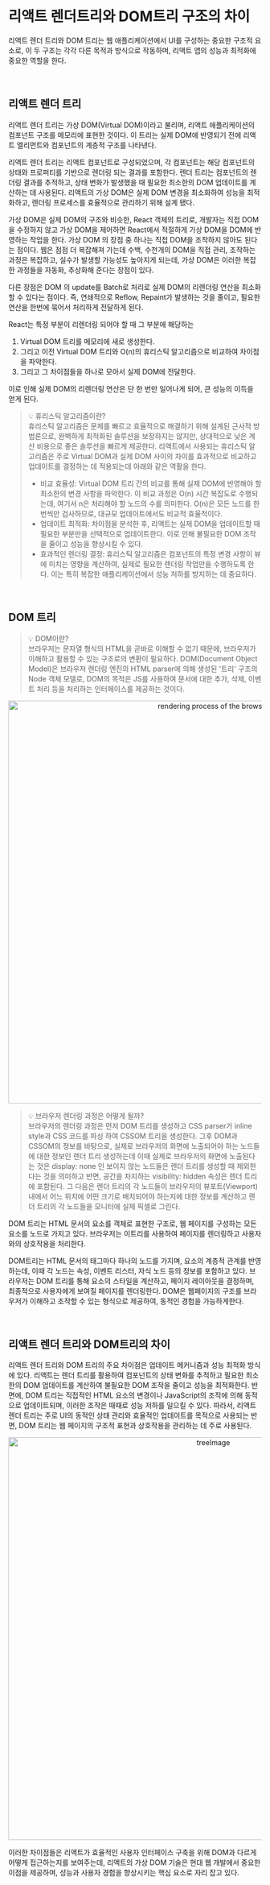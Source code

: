 # 리액트 렌더트리와 DOM트리 구조의 차이

리액트 렌더 트리와 DOM 트리는 웹 애플리케이션에서 UI를 구성하는 중요한 구조적 요소로, 이 두 구조는 각각 다른 목적과 방식으로 작동하며, 리액트 앱의 성능과 최적화에 중요한 역할을 한다.

<br />

## 리액트 렌더 트리

리액트 렌더 트리는 가상 DOM(Virtual DOM)이라고 불리며, 리액트 애플리케이션의 컴포넌트 구조를 메모리에 표현한 것이다. 이 트리는 실제 DOM에 반영되기 전에 리액트 엘리먼트와 컴포넌트의 계층적 구조를 나타낸다.

리액트 렌더 트리는 리액트 컴포넌트로 구성되었으며, 각 컴포넌트는 해당 컴포넌트의 상태와 프로퍼티를 기반으로 렌더링 되는 결과를 포함한다. 렌더 트리는 컴포넌트의 렌더링 결과를 추적하고, 상태 변화가 발생했을 때 필요한 최소한의 DOM 업데이트를 계산하는 데 사용된다.
리액트의 가상 DOM은 실제 DOM 변경을 최소화하여 성능을 최적화하고, 렌더링 프로세스를 효율적으로 관리하기 위해 설계 됐다.

가상 DOM은 실제 DOM의 구조와 비슷한, React 객체의 트리로, 개발자는 직접 DOM을 수정하지 않고 가상 DOM을 제어하면 React에서 적절하게 가상 DOM을 DOM에 반영하는 작업을 한다. 가상 DOM 의 장점 중 하나는 직접 DOM을 조작하지 않아도 된다는 점이다. 웹은 점점 더 복잡해져 가는데 수백, 수천개의 DOM을 직접 관리, 조작하는 과정은 복잡하고, 실수가 발생할 가능성도 높아지게 되는데, 가상 DOM은 이러한 복잡한 과정들을 자동화, 추상화해 준다는 장점이 있다.

다른 장점은 DOM 의 update를 Batch로 처리로 실제 DOM의 리렌더링 연산을 최소화 할 수 있다는 점이다. 즉, 연쇄적으로 Reflow, Repaint가 발생하는 것을 줄이고, 필요한 연산을 한번에 묶어서 처리하게 전달하게 된다.

React는 특정 부분이 리렌더링 되어야 할 때 그 부분에 해당하는

1. Virtual DOM 트리를 메모리에 새로 생성한다.
2. 그리고 이전 Virtual DOM 트리와 O(n)의 휴리스틱 알고리즘으로 비교하여 차이점을 파악한다.
3. 그리고 그 차이점들을 하나로 모아서 실제 DOM에 전달한다.

이로 인해 실제 DOM의 리렌더링 연산은 단 한 번만 일어나게 되어, 큰 성능의 이득을 얻게 된다.

> 💡 휴리스틱 알고리즘이란? <br />
> 휴리스틱 알고리즘은 문제를 빠르고 효율적으로 해결하기 위해 설계된 근사적 방법론으로, 완벽하게 최적화된 솔루션을 보장하지는 않지만, 상대적으로 낮은 계산 비용으로 좋은 솔루션을 빠르게 제공한다. 리액트에서 사용되는 휴리스틱 알고리즘은 주로 Virtual DOM과 실제 DOM 사이의 차이를 효과적으로 비교하고 업데이트를 결정하는 데 적용되는데 아래와 같은 역활을 한다.
>
> - 비교 효율성: Virtual DOM 트리 간의 비교를 통해 실제 DOM에 반영해야 할 최소한의 변경 사항을 파악한다. 이 비교 과정은 O(n) 시간 복잡도로 수행되는데, 여기서 n은 처리해야 할 노드의 수를 의미한다. O(n)은 모든 노드를 한 번씩만 검사하므로, 대규모 업데이트에서도 비교적 효율적이다.
> - 업데이트 최적화: 차이점을 분석한 후, 리액트는 실제 DOM을 업데이트할 때 필요한 부분만을 선택적으로 업데이트한다. 이로 인해 불필요한 DOM 조작을 줄이고 성능을 향상시킬 수 있다.
> - 효과적인 렌더링 결정: 휴리스틱 알고리즘은 컴포넌트의 특정 변경 사항이 뷰에 미치는 영향을 계산하여, 실제로 필요한 렌더링 작업만을 수행하도록 한다. 이는 특히 복잡한 애플리케이션에서 성능 저하를 방지하는 데 중요하다.

<br />

## DOM 트리

> 💡 DOM이란? <br />
> 브라우저는 문자열 형식의 HTML을 곧바로 이해할 수 없기 때문에, 브라우저가 이해하고 활용할 수 있는 구조로의 변환이 필요하다.
> DOM(Document Object Model)은 브라우저 렌더링 엔진의 HTML parser에 의해 생성된 '트리' 구조의 Node 객체 모델로, DOM의 목적은 JS를 사용하여 문서에 대한 추가, 삭제, 이벤트 처리 등을 처리하는 인터페이스를 제공하는 것이다.

<p align="center">
  <img width="800" alt="rendering process of the browser" src="https://github.com/team-Palindrome/React-Study/assets/138760807/6f277314-15ec-4bd3-82f5-6dd2ff08f11e">
</p>

> 💡 브라우저 렌더링 과정은 어떻게 될까? <br />
> 브라우저의 렌더링 과정은 먼저 DOM 트리를 생성하고 CSS parser가 inline style과 CSS 코드를 파싱 하여 CSSOM 트리을 생성한다.
> 그후 DOM과 CSSOM의 정보를 바탕으로, 실제로 브라우저의 화면에 노출되어야 하는 노드들에 대한 정보인 렌더 트리 생성하는데 이때 실제로 브라우저의 화면에 노출된다는 것은 display: none 인 보이지 않는 노드들은 렌더 트리를 생성할 때 제외한다는 것을 의미하고 반면, 공간을 차지하는 visibility: hidden 속성은 렌더 트리에 포함된다.
> 그 다음은 렌더 트리의 각 노드들이 브라우저의 뷰포트(Viewport) 내에서 어느 위치에 어떤 크기로 배치되어야 하는지에 대한 정보를 계산하고 렌더 트리의 각 노드들을 모니터에 실제 픽셀로 그린다.

DOM 트리는 HTML 문서의 요소를 객체로 표현한 구조로, 웹 페이지를 구성하는 모든 요소를 노드로 가지고 있다. 브라우저는 이트리를 사용하여 페이지를 렌더링하고 사용자와의 상호작용을 처리한다.

DOM트리는 HTML 문서의 태그마다 하나의 노드를 가지며, 요소의 계층적 관계를 반영하는데, 이때 각 노드는 속성, 이벤트 리스터, 자식 노드 등의 정보를 포함하고 있다.
브라우저는 DOM 트리를 통해 요소의 스타일을 계산하고, 페이지 레이아웃을 결정하며, 최종적으로 사용자에게 보여질 페이지를 렌더링한다. DOM은 웹페이지의 구조를 브라우저가 이해하고 조작할 수 있는 형식으로 제공하여, 동적인 경험을 가능하게한다.

<br />

## 리액트 렌더 트리와 DOM트리의 차이

리액트 렌더 트리와 DOM 트리의 주요 차이점은 업데이트 메커니즘과 성능 최적화 방식에 있다. 리액트는 렌더 트리를 활용하여 컴포넌트의 상태 변화를 추적하고 필요한 최소한의 DOM 업데이트를 계산하여 불필요한 DOM 조작을 줄이고 성능을 최적화한다. 반면에, DOM 트리는 직접적인 HTML 요소의 변경이나 JavaScript의 조작에 의해 동적으로 업데이트되며, 이러한 조작은 때때로 성능 저하를 일으킬 수 있다. 따라서, 리액트 렌더 트리는 주로 UI의 동적인 상태 관리와 효율적인 업데이트를 목적으로 사용되는 반면, DOM 트리는 웹 페이지의 구조적 표현과 상호작용을 관리하는 데 주로 사용된다.

<p align="center">
  <img width="800" alt="treeImage" src="https://github.com/team-Palindrome/React-Study/assets/138760807/249bb9ce-65e9-4498-b948-8961249e590e">
</p>

이러한 차이점들은 리액트가 효율적인 사용자 인터페이스 구축을 위해 DOM과 다르게 어떻게 접근하는지를 보여주는데, 리액트의 가상 DOM 기술은 현대 웹 개발에서 중요한 이점을 제공하며, 성능과 사용자 경험을 향상시키는 핵심 요소로 자리 잡고 있다.
